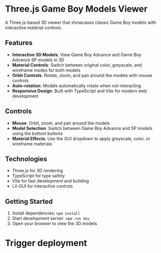 # Three.js Game Boy Models Viewer

A Three.js-based 3D viewer that showcases classic Game Boy models with interactive material controls.

## Features

- **Interactive 3D Models**: View Game Boy Advance and Game Boy Advance SP models in 3D
- **Material Controls**: Switch between original color, greyscale, and wireframe modes for both models
- **Orbit Controls**: Rotate, zoom, and pan around the models with mouse controls
- **Auto-rotation**: Models automatically rotate when not interacting
- **Responsive Design**: Built with TypeScript and Vite for modern web development

## Controls

- **Mouse**: Orbit, zoom, and pan around the models
- **Model Selection**: Switch between Game Boy Advance and SP models using the bottom buttons
- **Material Effects**: Use the GUI dropdown to apply greyscale, color, or wireframe materials

## Technologies

- Three.js for 3D rendering
- TypeScript for type safety
- Vite for fast development and building
- Lil-GUI for interactive controls

## Getting Started

1. Install dependencies: `npm install`
2. Start development server: `npm run dev`
3. Open your browser to view the 3D models
# Trigger deployment
